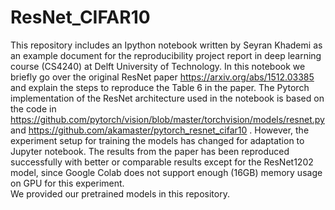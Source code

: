 # ResNet_CIFAR10
This repository includes an Ipython notebook written by Seyran Khademi as an example document for the reproducibility project report in deep learning course (CS4240) at Delft University of Technology. In this notebook we briefly go over the original ResNet paper https://arxiv.org/abs/1512.03385 and explain the steps to reproduce the Table 6 in the paper. 
The Pytorch implementation of the ResNet architecture used in the notebook is based on the code in https://github.com/pytorch/vision/blob/master/torchvision/models/resnet.py and https://github.com/akamaster/pytorch_resnet_cifar10 . However, the experiment setup for training the models has changed for adaptation to Jupyter notebook. The results from the paper has been reproduced successfully with better or comparable results except for the ResNet1202 model, since Google Colab does not support enough (16GB) memory usage on GPU for this experiment.   
We provided our pretrained models in this repository. 
